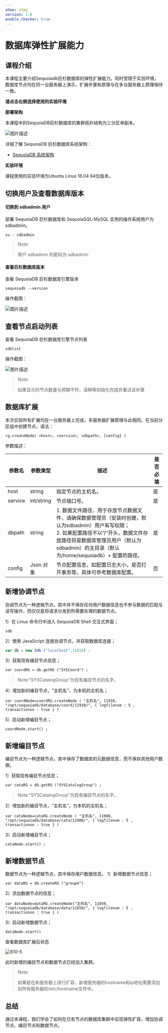 ```yaml
---
show: step
version: 1.0
enable_checker: true
---
```


# 数据库弹性扩展能力

## 课程介绍

本课程主要介绍Sequoiadb巨杉数据库的弹性扩展能力。同时受限于实验环境，数据库节点均在同一台服务器上演示，扩展步骤和原理与在多台服务器上原理保持一致。

**请点击右侧选择使用的实验环境**

**部署架构**

本课程中的SequoiaDB巨杉数据库的集群拓扑结构为三分区单副本。

![图片描述](https://doc.shiyanlou.com/courses/1544/1207281/edad10d1fca39ab74e2d0a1c01d34154)

详细了解 SequoiaDB 巨杉数据库系统架构：
* [SequoiaDB 系统架构](http://doc.sequoiadb.com/cn/sequoiadb-cat_id-1519649201-edition_id-0)

**实验环境**

课程使用的实验环境为Ubuntu Linux 16.04 64位版本。

## 切换用户及查看数据库版本

#### 切换到 sdbadmin 用户

部署 SequoiaDB 巨杉数据库和 SequoiaSQL-MySQL 实例的操作系统用户为 sdbadmin。
```
su - sdbadmin
```
>Note:
>
>用户 sdbadmin 的密码为 sdbadmin

#### 查看巨杉数据库版本

查看 SequoiaDB 巨杉数据库引擎版本

```
sequoiadb --version
```
操作截图：

![图片描述](https://doc.shiyanlou.com/courses/1469/1207281/b4082b0d6d6bdf89d229aa713a53759d)

## 查看节点启动列表

查看 SequoiaDB 巨杉数据库引擎节点列表

```
sdblist 
```

操作截图：

![图片描述](https://doc.shiyanlou.com/courses/1469/1207281/02fcaa58ac27e91688ead137fa748d6e)

>Note:
>
>如果显示的节点数量与预期不符，请稍等初始化完成并重试该步骤


## 数据库扩展

本次实验所有扩展均在一台服务器上完成，多服务器扩展原理与此相同。在当前分区组中创建节点，语法：

```
rg.createNode( <host>, <service>, <dbpath>, [config] )
```

参数描述：

| 参数名 | 参数类型   | 描述 | 是否必填 |
| ----- | --------- | ----------- | ------- |
| host | string | 指定节点的主机名。 | 是 |
| service  | 	int/string     | 节点端口号。    | 是 |
| dbpath  | string     | 1. 数据文件路径，用于存放节点数据文件，请确保数据管理员（安装时创建，默认为sdbadmin）用户有写权限； <br> 2. 如果配置路径不以“/”开头，数据文件存放路径将是数据库管理员用户（默认为sdbadmin）的主目录（默认为/home/sequoiadb）+ 配置的路径。    | 是 |
| config  | Json 对象     | 节点配置信息，如配置日志大小，是否打开事务等，具体可参考数据库配置。    | 否 |

## 新增协调节点

协调节点为一种逻辑节点，其中并不保存任何用户数据信息也不参与数据的匹配与读写操作，而仅仅是将请求分发到所需要处理的数据节点。

1）在 Linux 命令行中进入 SequoiaDB Shell 交互式界面；

```
sdb
```

2）使用 JavaScript 连接协调节点，并获取数据库连接；

```javascript
var db = new Sdb ("localhost",11810) ;
```

3）获取现有编目节点信息；

```
var coordRG = db.getRG ("SYSCoord") ;
```

> Note:"SYSCatalogGroup"为现有编目节点的名字。

4）增加新的编目节点，“主机名”，为本机的主机名；

```
var coordNode=coordRG.createNode ( "主机名", 11910, "/opt/sequoiadb/database/coord/11910/", { logfilenum : 5 , transactionon : true } )
```

5）启动新增编目节点；

```
coordNode.start() ;
```


## 新增编目节点

编目节点为一种逻辑节点，其中保存了数据库的元数据信息，而不保存其他用户数据。

1）获取现有编目节点信息；

```
var cataRG = db.getRG ("SYSCatalogGroup") ;
```

> Note:"SYSCatalogGroup"为现有编目节点的名字。

2）增加新的编目节点，“主机名”，为本机的主机名；

```
var cataNode=cataRG.createNode ( "主机名", 11900, "/opt/sequoiadb/database/cata/11900/", { logfilenum : 5 , transactionon : true } )
```

3）启动新增编目节点；

```
cataNode.start() ;
```


## 新增数据节点
数据节点为一种逻辑节点，其中保存用户数据信息。
1）新增数据节点信息；

```
var dataRG = db.createRG ("group4")
```

2）添加数据节点的信息；

```
var dataNode=dataRG.createNode("主机名", 11850, "/opt/sequoiadb/database/data/11850/", { logfilenum : 5 , transactionon : true } )
```


3）启动新增数据节点；

```
dataNode.start()
```

查看数据库扩展后状态

 ![810-5](https://doc.shiyanlou.com/courses/1544/1207281/5ad9b922385ea36fd732e160e5b1353e)

此时新增的编目节点和数据节点已经加入集群。

> Note:
>
> 如果是在新服务器上进行扩容，新增服务器的hostname和ip地址需要添加到所有服务器的/etc/hostname文件中。

## 总结
通过本课程，我们学会了如何在已有节点的数据库集群中实现弹性扩容，增加协调节点、编目节点和数据节点。
